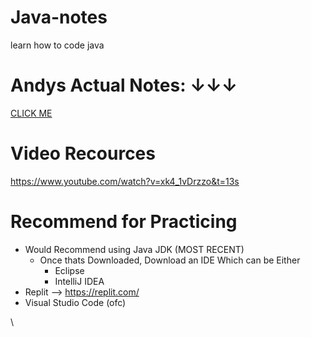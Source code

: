 # Java-notes
learn how to code java

# Andys Actual Notes: ↓↓↓
[CLICK ME](https://github.com/aalons012/Java-notes/blob/main/Andy's%20Notes.md)

# Video Recources
https://www.youtube.com/watch?v=xk4_1vDrzzo&t=13s

# Recommend for Practicing
- Would Recommend using Java JDK (MOST RECENT)
  - Once thats Downloaded, Download an IDE Which can be Either
    - Eclipse
    - IntelliJ IDEA
- Replit --> https://replit.com/
- Visual Studio Code (ofc)

  
\
